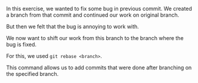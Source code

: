 In this exercise, we wanted to fix some bug in previous commit. We created a branch from that commit and continued our work on original branch.

But then we felt that the bug is annoying to work with. 

We now want to shift our work from this branch to the branch where the bug is fixed.

For this, we used `git rebase <branch>`.

This command allows us to add commits that were done after branching on the specified branch.
